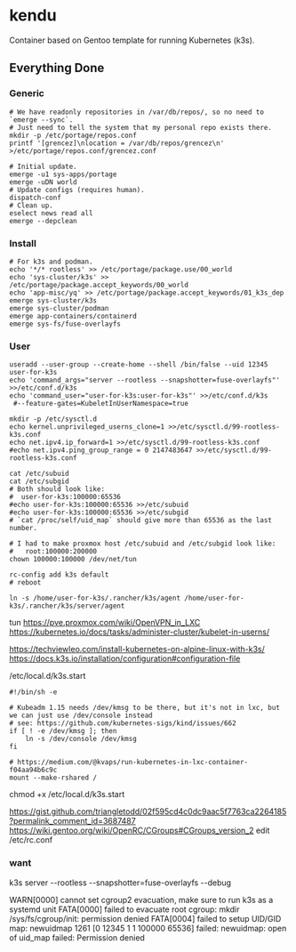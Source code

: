 # kendu
Container based on Gentoo template for running Kubernetes (k3s).

## Everything Done

### Generic
```shell
# We have readonly repositories in /var/db/repos/, so no need to `emerge --sync`.
# Just need to tell the system that my personal repo exists there.
mkdir -p /etc/portage/repos.conf
printf '[grencez]\nlocation = /var/db/repos/grencez\n' >/etc/portage/repos.conf/grencez.conf

# Initial update.
emerge -u1 sys-apps/portage
emerge -uDN world
# Update configs (requires human).
dispatch-conf
# Clean up.
eselect news read all
emerge --depclean

```

### Install
```shell
# For k3s and podman.
echo '*/* rootless' >> /etc/portage/package.use/00_world
echo 'sys-cluster/k3s' >> /etc/portage/package.accept_keywords/00_world
echo 'app-misc/yq' >> /etc/portage/package.accept_keywords/01_k3s_dep
emerge sys-cluster/k3s
emerge sys-cluster/podman
emerge app-containers/containerd
emerge sys-fs/fuse-overlayfs
```

### User
```shell
useradd --user-group --create-home --shell /bin/false --uid 12345 user-for-k3s
echo 'command_args="server --rootless --snapshotter=fuse-overlayfs"' >>/etc/conf.d/k3s
echo 'command_user="user-for-k3s:user-for-k3s"' >>/etc/conf.d/k3s
 #--feature-gates=KubeletInUserNamespace=true
 
mkdir -p /etc/sysctl.d
echo kernel.unprivileged_userns_clone=1 >>/etc/sysctl.d/99-rootless-k3s.conf
echo net.ipv4.ip_forward=1 >>/etc/sysctl.d/99-rootless-k3s.conf
#echo net.ipv4.ping_group_range = 0 2147483647 >>/etc/sysctl.d/99-rootless-k3s.conf

cat /etc/subuid
cat /etc/subgid
# Both should look like:
#  user-for-k3s:100000:65536
#echo user-for-k3s:100000:65536 >>/etc/subuid
#echo user-for-k3s:100000:65536 >>/etc/subgid
# `cat /proc/self/uid_map` should give more than 65536 as the last number.

# I had to make proxmox host /etc/subuid and /etc/subgid look like:
#   root:100000:200000
chown 100000:100000 /dev/net/tun

rc-config add k3s default
# reboot

ln -s /home/user-for-k3s/.rancher/k3s/agent /home/user-for-k3s/.rancher/k3s/server/agent

```

tun https://pve.proxmox.com/wiki/OpenVPN_in_LXC
https://kubernetes.io/docs/tasks/administer-cluster/kubelet-in-userns/

https://techviewleo.com/install-kubernetes-on-alpine-linux-with-k3s/
https://docs.k3s.io/installation/configuration#configuration-file

/etc/local.d/k3s.start
```
#!/bin/sh -e

# Kubeadm 1.15 needs /dev/kmsg to be there, but it's not in lxc, but we can just use /dev/console instead
# see: https://github.com/kubernetes-sigs/kind/issues/662
if [ ! -e /dev/kmsg ]; then
    ln -s /dev/console /dev/kmsg
fi

# https://medium.com/@kvaps/run-kubernetes-in-lxc-container-f04aa94b6c9c
mount --make-rshared /
```
chmod +x /etc/local.d/k3s.start

https://gist.github.com/triangletodd/02f595cd4c0dc9aac5f7763ca2264185?permalink_comment_id=3687487
https://wiki.gentoo.org/wiki/OpenRC/CGroups#CGroups_version_2
edit /etc/rc.conf


### want

k3s server --rootless --snapshotter=fuse-overlayfs --debug

WARN[0000] cannot set cgroup2 evacuation, make sure to run k3s as a systemd unit 
FATA[0000] failed to evacuate root cgroup: mkdir /sys/fs/cgroup/init: permission denied 
FATA[0004] failed to setup UID/GID map: newuidmap 1261 [0 12345 1 1 100000 65536] failed: newuidmap: open of uid_map failed: Permission denied
